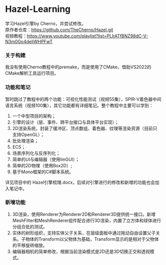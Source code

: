 # Hazel-Learning
学习Hazel引擎by Cherno，并尝试修改。  
原作者仓库：https://github.com/TheCherno/Hazel.git  
视频教程：https://www.youtube.com/playlist?list=PLlrATfBNZ98dC-V-N3m0Go4deliWHPFwT  

### 关于构建
我没有使用Cherno教程中的premake，而是使用了CMake，借助VS2022的CMake解析工具运行项目。

### 功能和笔记
暂时跳过了教程中的两个功能：可视化性能测试（视频55集），SPIR-V着色器中间语言系统（视频100集），其它功能都有详细笔记。整个教程中主要可以学到：  
1. 一个中型项目的架构；
2. 引擎的设计（层、事件、跨平台接口与具体平台实现）；
3. 2D渲染系统，封装了缓冲区、顶点数组、着色器、纹理等渲染资源（目前只支持OpenGL）；
4. 批处理渲染；
5. ECS；
6. 场景序列化与反序列化；
7. 简单的UI与编辑器（使用ImGUI）；
8. 简单的2D物理（使用Box2D）;
9. 基于Mono框架的C#脚本系统。

详见项目中的 Hazel引擎梳理.docx，后续对引擎进行的修改和新增的功能也会加入笔记中。

### 新增功能
1. 3D渲染，使用Renderer为Renderer2D和Renderer3D提供统一接口。新增MeshFilter和MeshRenderer组件配合进行3D渲染，内置了立方体和球体进行分组合批的测试。
2. 实体的树形组织，支持实体父子关系，在层级面板中通过拖动自由设置父子关系。子物体的Transform以父物体为基础，Transform显示的是相对于父物体的平移旋转缩放。
3. 编辑器相机的简单修改，根据当前渲染模式是2D还是3D切换正交和透视模式。